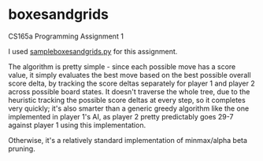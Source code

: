 # boxesandgrids
CS165a Programming Assignment 1

I used [sampleboxesandgrids.py](sampleboxesandgrids.py) for this assignment.

The algorithm is pretty simple - since each possible move has a score value, it simply evaluates the best move based on the best possible overall score delta, by tracking the score deltas separately for player 1 and player 2 across possible board states. It doesn't traverse the whole tree, due to the heuristic tracking the possible score deltas at every step, so it completes very quickly; it's also smarter than a generic greedy algorithm like the one implemented in player 1's AI, as player 2 pretty predictably goes 29-7 against player 1 using this implementation.

Otherwise, it's a relatively standard implementation of minmax/alpha beta pruning. 
